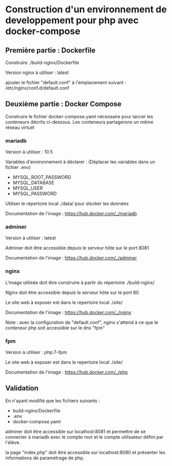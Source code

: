 # Construction d'un environnement de developpement pour php avec docker-compose

## Première partie : Dockerfile

Construire ./build-nginx/Dockerfile

Version nginx à utiliser : latest

ajouter le fichier "default.conf" à l'emplacement suivant :
/etc/nginx/conf.d/default.conf

## Deuxième partie : Docker Compose

Construire le fichier docker-compose.yaml nécessaire pour lancer les conteneurs décrits ci-dessous.
Les conteneurs partagerons un même réseau virtuel

### mariadb

Version à utiliser : 10.5

Variables d'environnement à déclarer :
(Déplacer les variables dans un fichier .env)
- MYSQL_ROOT_PASSWORD
- MYSQL_DATABASE
- MYSQL_USER
- MYSQL_PASSWORD

Utiliser le répertoire local ./data/ pour stocker les données

Documentation de l'image : https://hub.docker.com/_/mariadb

### adminer

Version à utiliser : latest

Adminer doit être accessible depuis le serveur hôte sur le port 8081

Documentation de l'image : https://hub.docker.com/_/adminer

### nginx

L'image utilisée doit être construire à partir du répertoire ./build-nginx/

Nginx doit être accessible depuis le serveur hôte sur le port 80

Le site web à exposer est dans le repertoire local ./site/

Documentation de l'image : https://hub.docker.com/_/nginx

Note : avec la configuration de "default.conf", nginx s'attend à ce que le conteneur php soit accessible sur le dns "fpm"

### fpm

Version à utiliser : php:7-fpm

Le site web à exposer est dans le repertoire local ./site/

Documentation de l'image : https://hub.docker.com/_/php

## Validation

En n'ayant modifié que les fichiers suivants :
- build-nginx/Dockerfile
- .env
- docker-compose.yaml

adminer doit être accessible sur localhost:8081 et permettre de se connecter à mariadb avec le compte root et le compte utilisateur défini par l'élève.

la page "index.php" doit être accessible sur localhost:8080 et présenter les informations de paramétrage de php.